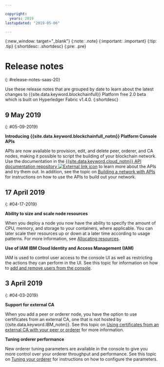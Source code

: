 ```yaml
---

copyright:
  years: 2019
lastupdated: "2019-05-06"

---
```


{:new_window: target="_blank"}
{:note: .note}
{:important: .important}
{:tip: .tip}
{:shortdesc: .shortdesc}
{:pre: .pre}

# Release notes
{: #release-notes-saas-20}

Use these release notes that are grouped by date to learn about the latest changes to {{site.data.keyword.blockchainfull}} Platform free 2.0 beta which is built on Hyperledger Fabric v1.4.0.
{:shortdesc}


## 9 May 2019
{: #05-09-2019}

**Introducing {{site.data.keyword.blockchainfull_notm}} Platform Console APIs**

APIs are now available to provision, edit, and delete peer, orderer, and CA nodes, making it possible to script the building of your blockchain network. Use the documentation in the [{{site.data.keyword.cloud_notm}} API documentation repository ![External link icon](images/external_link.svg "External link icon")](/apidocs/blockchain#introduction "Introduction") to learn more about the APIs and try them out. In addition, see the topic on [Building a network with APIs](/docs/services/blockchain?topic=blockchain-ibp-v2-apis) for instructions on how to use the APIs to build out your network.

## 17 April 2019
{: #04-17-2019}

**Ability to size and scale node resources**  

When you deploy a node you now have the ability to specify the amount of CPU, memory, and storage to your containers, where applicable. You can later scale their resources up or down at a later time according to usage patterns. For more information, see [Allocating resources](/docs/services/blockchain?topic=blockchain-ibp-console-govern#ibp-console-govern-allocate-resources).

**Use of IAM  IBM Cloud Identity and Access Management (IAM)**  

IAM is used to control user access to the console UI as well as restricting the actions they can perform in the UI.  See this topic for information on how to [add and remove users from the console](/docs/services/blockchain?topic=blockchain-ibp-console-manage-console#ibp-console-manage-console-add-remove).

## 3 April 2019
{: #04-03-2019}

**Support for external CA**

When you add a peer or orderer node, you have the option to use certificates from an external CA, one that is not hosted by {{site.data.keyword.IBM_notm}}. See this topic on [Using certificates from an external CA with your peer or orderer](/docs/services/blockchain?topic=blockchain-ibp-console-build-network#ibp-console-build-network-third-party-ca) for more information.

**Tuning orderer performance**

New orderer tuning parameters are available in the console to give you more control over your orderer throughput and performance. See this topic on [Tuning your orderer](/docs/services/blockchain?topic=blockchain-ibp-console-govern#ibp-console-govern-orderer-tuning) for instructions on how to configure the parameters.
